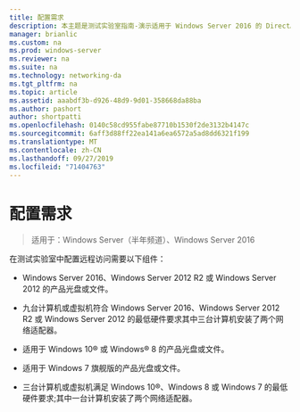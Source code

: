 ```yaml
---
title: 配置需求
description: 本主题是测试实验室指南-演示适用于 Windows Server 2016 的 DirectAccess 多站点部署的一部分
manager: brianlic
ms.custom: na
ms.prod: windows-server
ms.reviewer: na
ms.suite: na
ms.technology: networking-da
ms.tgt_pltfrm: na
ms.topic: article
ms.assetid: aaabdf3b-d926-48d9-9d01-358668da88ba
ms.author: pashort
author: shortpatti
ms.openlocfilehash: 0140c58cd955fabe87710b1530f2de3132b4147c
ms.sourcegitcommit: 6aff3d88ff22ea141a6ea6572a5ad8dd6321f199
ms.translationtype: MT
ms.contentlocale: zh-CN
ms.lasthandoff: 09/27/2019
ms.locfileid: "71404763"
---
```

# <a name="configuration-requirements"></a>配置需求

>适用于：Windows Server（半年频道）、Windows Server 2016

在测试实验室中配置远程访问需要以下组件：  
  
-   Windows Server 2016、Windows Server 2012 R2 或 Windows Server 2012 的产品光盘或文件。  
  
-   九台计算机或虚拟机符合 Windows Server 2016、Windows Server 2012 R2 或 Windows Server 2012 的最低硬件要求其中三台计算机安装了两个网络适配器。  
  
-   适用于 Windows 10&reg; 或 Windows&reg; 8 的产品光盘或文件。  
  
-   适用于 Windows 7 旗舰版的产品光盘或文件。  
  
-   三台计算机或虚拟机满足 Windows 10&reg;、Windows 8 或 Windows 7 的最低硬件要求;其中一台计算机安装了两个网络适配器。  
  


